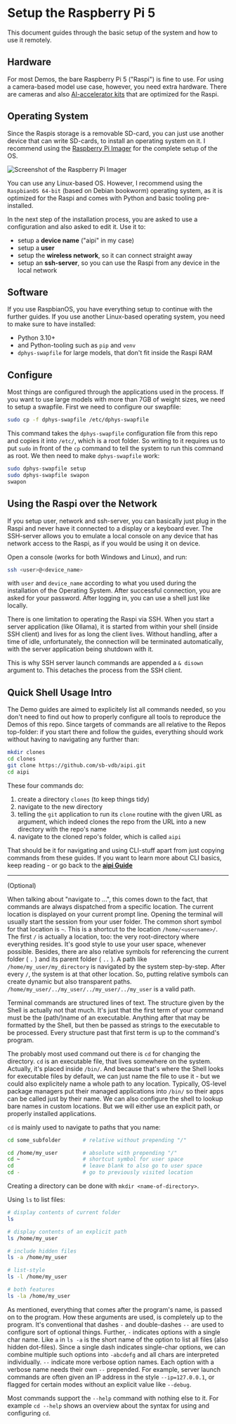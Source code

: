 # Setup the Raspberry Pi 5

This document guides through the basic setup of the system and how to use it remotely.

## Hardware
For most Demos, the bare Raspberry Pi 5 ("Raspi") is fine to use. For using a camera-based model use case, however, you need extra hardware. There are cameras and also [AI-accelerator kits](https://www.raspberrypi.com/products/ai-hat/) that are optimized for the Raspi.

## Operating System
Since the Raspis storage is a removable SD-card, you can just use another device that can write SD-cards, to install an operating system on it. I recommend using the [Raspberry Pi Imager](https://www.raspberrypi.com/software/) for the complete setup of the OS.

![Screenshot of the Raspberry Pi Imager](https://assets.raspberrypi.com/static/4d26bd8bf3fa72e6c0c424f9aa7c32ea/d1b7c/imager.webp)

You can use any Linux-based OS. However, I recommend using the ``RaspbianOS 64-bit`` (based on Debian bookworm) operating system, as it is optimized for the Raspi and comes with Python and basic tooling pre-installed. 

In the next step of the installation process, you are asked to use a configuration and also asked to edit it. Use it to:
- setup a **device name** ("aipi" in my case)
- setup a **user**
- setup the **wireless network**, so it can connect straight away
- setup an **ssh-server**, so you can use the Raspi from any device in the local network

## Software
If you use RaspbianOS, you have everything setup to continue with the further guides. If you use another Linux-based operating system, you need to make sure to have installed:
- Python 3.10+
- and Python-tooling such as ``pip`` and ``venv``
- `dphys-swapfile` for large models, that don't fit inside the Raspi RAM

## Configure
Most things are configured through the applications used in the process. If you want to use large models with more than 7GB of weight sizes, we need to setup a swapfile. First we need to configure our swapfile:
```bash
sudo cp -f dphys-swapfile /etc/dphys-swapfile
```
This command takes the `dphys-swapfile` configuration file from this repo and copies it into `/etc/`, which is a root folder. So writing to it requires us to put `sudo` in front of the `cp` command to tell the system to run this command as root.
We then need to make `dphys-swapfile` work:
```bash
sudo dphys-swapfile setup
sudo dphys-swapfile swapon
swapon
```

## Using the Raspi over the Network
If you setup user, network and ssh-server, you can basically just plug in the Raspi and never have it connected to a display or a keyboard ever. The SSH-server allows you to emulate a local console on any device that has network access to the Raspi, as if you would be using it on device.

Open a console (works for both Windows and Linux), and run:
```bash
ssh <user>@<device_name>
```
with `user` and `device_name` according to what you used during the installation of the Operating System. After successful connection, you are asked for your password. After logging in, you can use a shell just like locally.

There is one limitation to operating the Raspi via SSH. When you start a server application (like Ollama), it is started from within your shell (inside SSH client) and lives for as long the client lives. Without handling, after a time of idle, unfortunately, the connection will be terminated automatically, with the server application being shutdown with it.

This is why SSH server launch commands are appended a `& disown` argument to. This detaches the process from the SSH client.

## Quick Shell Usage Intro

The Demo guides are aimed to explicitely list all commands needed, so you don't need to find out how to properly configure all tools to reproduce the Demos of this repo. Since targets of commands are all relative to the Repos top-folder: if you start there and follow the guides, everything should work without having to navigating any further than:
```bash
mkdir clones
cd clones
git clone https://github.com/sb-vdb/aipi.git
cd aipi
```
These four commands do:
1. create a directory `clones` (to keep things tidy)
2. navigate to the new directory
3. telling the ``git`` application to run its `clone` routine with the given URL as argument, which indeed clones the repo from the URL into a new directory with the repo's name
4. navigate to the cloned repo's folder, which is called `aipi`

That should be it for navigating and using CLI-stuff apart from just copying commands from these guides. If you want to learn more about CLI basics, keep reading - or go back to the **[aipi Guide](README.md#setup)**

---------------------
(Optional)

When talking about "navigate to ...", this comes down to the fact, that commands are always dispatched from a specific location. The current location is displayed on your current prompt line. Opening the terminal will usually start the session from your user folder.
The common short symbol for that location is `~`. This is a shortcut to the location ``/home/<username>/``. The first `/` is actually a location, too: the very root-directory where everything resides. It's good style to use your user space, whenever possible. Besides, there are also relative symbols for referencing the current folder ( `.` ) and its parent folder ( `..` ). A path like `/home/my_user/my_directory` is navigated by the system step-by-step. After every `/`, the system is at that other location. So, putting relative symbols can create dynamic but also transparent paths. `/home/my_user/../my_user/../my_user/../my_user` is a valid path.

Terminal commands are structured lines of text. The structure given by the Shell is actually not that much. It's just that the first term of your command must be the (path/)name of an executable. Anything after that may be formatted by the Shell, but then be passed as strings to the executable to be processed. Every structure past that first term is up to the command's program.

The probably most used command out there is `cd` for changing the directory. `cd` is an executable file, that lives somewhere on the system. Actually, it's placed inside ``/bin/``. And because that's where the Shell looks for executable files by default, we can just name the file to use it - but we could also explicitely name a whole path to any location. Typically, OS-level package managers put their managed applications into `/bin/` so their apps can be called just by their name. We can also configure the shell to lookup bare names in custom locations. But we will either use an explicit path, or properly installed applications.

`cd` is mainly used to navigate to paths that you name: 

```bash
cd some_subfolder       # relative without prepending "/"

cd /home/my_user        # absolute with prepending "/"
cd ~                    # shortcut symbol for user space
cd                      # leave blank to also go to user space
cd -                    # go to previously visited location
```

Creating a directory can be done with `mkdir <name-of-directory>`.

Using `ls` to list files:
```bash
# display contents of current folder
ls

# display contents of an explicit path
ls /home/my_user

# include hidden files
ls -a /home/my_user

# list-style
ls -l /home/my_user

# both features
ls -la /home/my_user
```

As mentioned, everything that comes after the program's name, is passed on to the program. How these arguments are used, is completely up to the program. It's conventional that dashes `-` and double-dashes `--` are used to configure sort of optional things.
Further, `-` indicates options with a single char name. Like `a` in `ls -a` is the short name of the option to list all files (also hidden dot-files). Since a single dash indicates single-char options, we can combine multiple such options into `-abcdefg` and all chars are interpreted individually. `--` indicate more verbose option names. Each option with a verbose name needs their own `--` prepended. For example, server launch commands are often given an IP address in the style `--ip=127.0.0.1`, or flagged for certain modes without an explicit value like `--debug`.

Most commands support the `--help` command with nothing else to it. For example `cd --help` shows an overview about the syntax for using and configuring `cd`.

